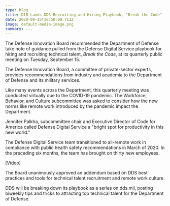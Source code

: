 ```yaml
---
type: blog
title: DIB Lauds DDS Recruiting and Hiring Playbook, "Break the Code"
date: 2020-09-15T16:50:09.713Z
image: default-media-image.png
summary: ...
---
```

The Defense Innovation Board recommended the Department of Defense take note of guidance pulled from the Defense Digital Service playbook for hiring and recruiting technical talent, *Break the Code*, at its quarterly public meeting on Tuesday, September 15. 

The Defense Innovation Board, a committee of private-sector experts, provides recommendations from industry and academia to the Department of Defense and its military services.

Like many events across the Department, this quarterly meeting was conducted virtually due to the COVID-19 pandemic. The Workforce, Behavior, and Culture subcommittee was asked to consider how the new norms like remote work introduced by the pandemic impact the Department. 

Jennifer Palkha, subcommittee chair and Executive Director of Code for America called Defense Digital Service a "bright spot for productivity in this new world."

The Defense Digital Service team transitioned to all-remote work in compliance with public health safety recommendations in March of 2020. In the preceding six months, the team has brought on thirty new employees.

\[Video]

The Board unanimously approved an addendum based on DDS best practices and tools for technical talent recruitment and remote work culture. 

DDS will be breaking down its playbook as a series on dds.mil, posting biweekly tips and tricks to attracting top technical talent for the Department of Defense.